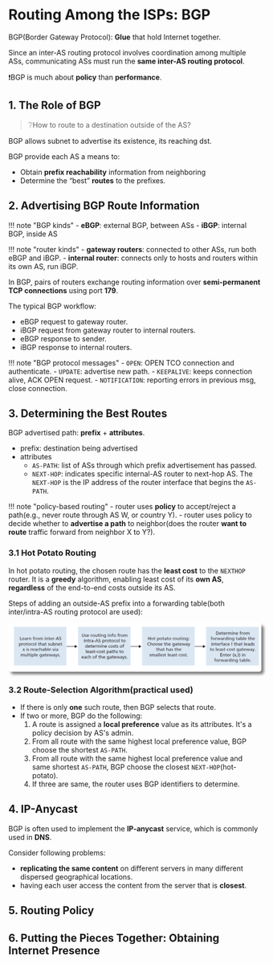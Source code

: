 # Routing Among the ISPs: BGP

BGP(Border Gateway Protocol): **Glue** that hold Internet together.

Since an inter-AS routing protocol involves coordination among multiple ASs, communicating ASs must run the **same inter-AS routing protocol**.

❗BGP is much about **policy** than **performance**.

## 1. The Role of BGP

> ❔How to route to a destination outside of the AS?

BGP allows subnet to advertise its existence, its reaching dst.

BGP provide each AS a means to:

- Obtain **prefix reachability** information from neighboring
- Determine the “best” **routes** to the prefixes.


## 2. Advertising BGP Route Information

!!! note "BGP kinds"
    - **eBGP**: external BGP, between ASs
    - **iBGP**: internal BGP, inside AS

!!! note "router kinds"
    - **gateway routers**: connected to other ASs, run both eBGP and iBGP.
    - **internal router**: connects only to hosts and routers within its own AS, run iBGP.


In BGP, pairs of routers exchange routing information over **semi-permanent TCP connections** using port **179**.

The typical BGP workflow:

- eBGP request to gateway router.
- iBGP request from gateway router to internal routers.
- eBGP response to sender.
- iBGP response to internal routers.


!!! note "BGP protocol messages"
    - `OPEN`: OPEN TCO connection and authenticate.
    - `UPDATE`: advertise new path.
    - `KEEPALIVE`: keeps connection alive, ACK OPEN request.
    - `NOTIFICATION`: reporting errors in previous msg, close connection.


## 3. Determining the Best Routes

BGP advertised path: **prefix** + **attributes**.

- prefix: destination  being advertised
- attributes
    - `AS-PATH`: list of ASs through which prefix advertisement has passed.
    - `NEXT-HOP`: indicates specific internal-AS router to next-hop AS. The `NEXT-HOP` is the IP address of the router interface that begins the `AS-PATH`.


!!! note "policy-based routing"
    - router uses **policy** to accept/reject a path(e.g., never route through AS W, or country Y).
    - router uses policy to decide whether to **advertise a path** to neighbor(does the router **want to route** traffic forward from neighbor X to Y?).

### 3.1 Hot Potato Routing

In hot potato routing, the chosen route has the **least cost** to the `NEXTHOP` router. It is a **greedy** algorithm, enabling least cost of its **own AS**, **regardless** of the end-to-end costs outside its AS.

Steps of adding an outside-AS prefix into a forwarding table(both inter/intra-AS routing protocol are used):

<div class="autocb" style="text-align:center;"><img src="./3.BGP.assets\autocb_0.png" style="zoom: 50%;box-shadow: rgba(0, 0, 0, 0.5) 10px 10px 10px; border-radius: 10px;" /></div>

### 3.2 Route-Selection Algorithm(practical used)

- If there is only **one** such route, then BGP selects that route.
- If two or more, BGP do the following:
    1. A route is assigned a **local preference** value as its attributes. It's a policy decision by AS's admin.
    2. From all route with the same highest local preference value, BGP choose the shortest `AS-PATH`.
    3. From all route with the same highest local preference value and same shortest `AS-PATH`, BGP choose the closest `NEXT-HOP`(hot-potato).
    4. If three are same, the router uses BGP identifiers to determine.



## 4. IP-Anycast

BGP is often used to implement the **IP-anycast** service, which is commonly used in **DNS**.

Consider following problems:

- **replicating the same content** on different servers in many different dispersed geographical locations.
- having each user access the content from the server that is **closest**.


## 5. Routing Policy



## 6. Putting the Pieces Together: Obtaining Internet Presence






